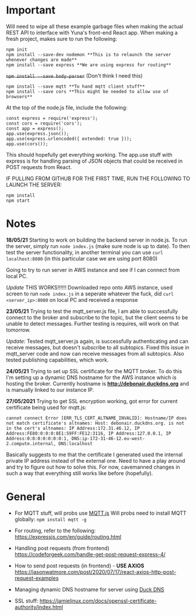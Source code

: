 Important
=========
Will need to wipe all these example garbage files when making the actual REST API to interface with Yuna's front-end React app. When making a fresh project, makes sure to run the following:
```
npm init
npm install --save-dev nodemon **This is to relaunch the server whenever changes are made**
npm install --save express **We are using express for routing**
```
<del>`npm install --save body-parser`</del> (Don't think I need this)
```
npm install --save mqtt **To hand mqtt client stuff**
npm install --save cors **This might be needed to allow use of browsers**
```

At the top of the node.js file, include the following:
```
const express = require('express');
const cors = require('cors');
const app = express();
app.use(express.json());
app.use(express.urlencoded({ extended: true }));
app.use(cors());
```
This should hopefully get everything working.
The app.use stuff with express is for handling parsing of JSON objects that could be received in POST requests from React.

IF PULLING FROM GITHUB FOR THE FIRST TIME, RUN THE FOLLOWING TO LAUNCH THE SERVER:
```
npm install
npm start
```

Notes
=====
**18/05/21**
Starting to work on building the backend server in node.js.
To run the server, simply run `node index.js` (make sure node is up to date).
To then test the server functionality, in another terminal you can use `curl localhost:8080` (in this particular case we are using port 8080)

Going to try to run server in AWS instance and see if I can connect from local PC.

*Update* THIS WORKS!!!!!!
Downloaded repo onto AWS instance, used screen to run `node index.js` in a seperate whatever the fuck, did `curl <server_ip>:8080` on local PC and received a response

**23/05/21**
Trying to test the mqtt_server.js file, I am able to successfully connect to the broker and subscribe to the topic, but the client seems to be unable to detect messages. Further testing is requires, will work on that tomorrow.

*Update:*
Tested mqtt_server.js again, is successfully authenticating and can receive messages, but doesn't subscribe to all subtopics. Fixed this issue in mqtt_server code and now can receive messages from all subtopics. Also tested publishing capabilities, which work.

**24/05/21**
Trying to set up SSL certificate for the MQTT broker. To do this I'm setting up a dynamic DNS hostname for the AWS instance which is hosting the broker. Currently hostname is **http://debonair.duckdns.org** and is manually linked to our instance IP.

**27/05/2021**
Trying to get SSL encryption working, got error for current certificate being used for mqtt.js:
```
cannot connect Error [ERR_TLS_CERT_ALTNAME_INVALID]: Hostname/IP does not match certificate's altnames: Host: debonair.duckdns.org. is not in the cert's altnames: IP Address:172.31.46.12, IP Address:FE80:0:0:0:8E1:59FF:FE12:3116, IP Address:127.0.0.1, IP Address:0:0:0:0:0:0:0:1, DNS:ip-172-31-46-12.eu-west-2.compute.internal, DNS:localhost
```
Basically suggests to me that the certificate I generated used the internal private IP address instead of the external one. Need to have a play around and try to figure out how to solve this. For now, cavemanned changes in such a way that everything still works like before (hopefully).

General
=======
- For MQTT stuff, will probs use [MQTT.js](https://www.npmjs.com/package/mqtt#api)
Will probs need to install MQTT globally: `npm install mqtt -g`

- For routing, refer to the following: https://expressjs.com/en/guide/routing.html

- Handling post requests (from frontend)
https://codeforgeek.com/handle-get-post-request-express-4/

- How to send post requests (in frontend) - **USE AXIOS**
https://jasonwatmore.com/post/2020/07/17/react-axios-http-post-request-examples

- Managing dynamic DNS hostname for server using [Duck DNS](https://www.duckdns.org/)

- SSL stuff: https://jamielinux.com/docs/openssl-certificate-authority/index.html
